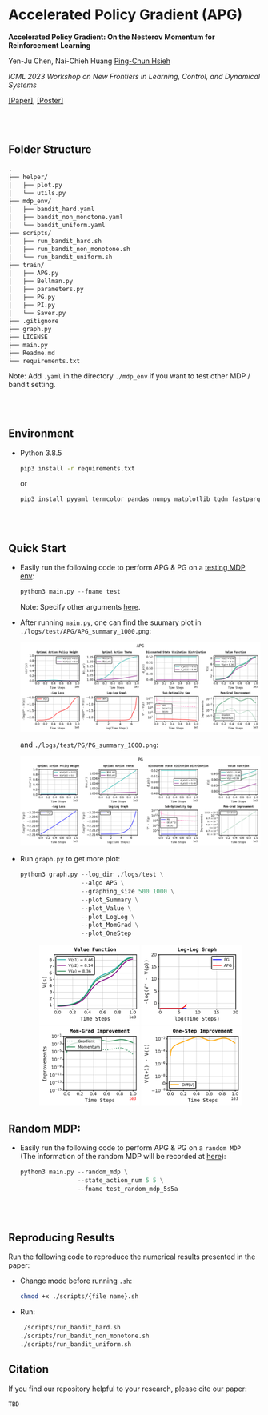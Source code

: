 <!--
 * @Author: Yen-Ju Chen  mru.11@nycu.edu.tw
 * @Date: 2023-06-15 13:36:36
 * @LastEditors: Yen-Ju Chen  mru.11@nycu.edu.tw
 * @LastEditTime: 2023-06-24 12:48:09
 * @FilePath: /mru/APG/README.md
 * @Description: 
 * 
-->
# Accelerated Policy Gradient (APG)
**Accelerated Policy Gradient: On the Nesterov Momentum for Reinforcement Learning**

Yen-Ju Chen, Nai-Chieh Huang [Ping-Chun Hsieh](https://pinghsieh.github.io/)

*ICML 2023 Workshop on New Frontiers in Learning, Control, and Dynamical Systems*

[\[Paper\]](TBD), [\[Poster\]](TBD)

<br/><br/>
## Folder Structure
```
.
├── helper/
│   ├── plot.py
│   └── utils.py
├── mdp_env/
│   ├── bandit_hard.yaml
│   ├── bandit_non_monotone.yaml
│   └── bandit_uniform.yaml
├── scripts/
│   ├── run_bandit_hard.sh
│   ├── run_bandit_non_monotone.sh
│   └── run_bandit_uniform.sh
├── train/
│   ├── APG.py
│   ├── Bellman.py
│   ├── parameters.py
│   ├── PG.py
│   ├── PI.py
│   └── Saver.py
├── .gitignore
├── graph.py
├── LICENSE
├── main.py
├── Readme.md
└── requirements.txt
```
Note: Add `.yaml` in the directory `./mdp_env` if you want to test other MDP / bandit setting.

<br/><br/>
## Environment
- Python 3.8.5
    ```sh
    pip3 install -r requirements.txt
    ```
    or
    ```sh
    pip3 install pyyaml termcolor pandas numpy matplotlib tqdm fastparquet mpmath
    ```

<br/><br/>
## Quick Start
- Easily run the following code to perform APG & PG on a [testing MDP env](./mdp_env/test.yaml):
    ```py
    python3 main.py --fname test
    ```
    Note: Specify other arguments [here](./train/parameters.py).

- After running `main.py`, one can find the suumary plot in `./logs/test/APG/APG_summary_1000.png`:
    <center class="half">
        <kbd><img src=./logs/test/APG/APG_summary_1000.png></kbd>
    </center>
    
    and `./logs/test/PG/PG_summary_1000.png`:
    <center class="half">
        <kbd><img src=./logs/test/PG/PG_summary_1000.png></kbd>
    </center>

- Run `graph.py` to get more plot:
    ```py
    python3 graph.py --log_dir ./logs/test \
                     --algo APG \
                     --graphing_size 500 1000 \
                     --plot_Summary \
                     --plot_Value \
                     --plot_LogLog \
                     --plot_MomGrad \
                     --plot_OneStep
    ```
    <center class="half">
        <kbd><img src=./logs/test/APG/APG_value_1000.png width='200'></kbd>
        <kbd><img src=./logs/test/log_log_1000.png width='200'></kbd>
        <kbd><img src=./logs/test/APG/APG_mom_grad_1000.png width='200'></kbd>
        <kbd><img src=./logs/test/APG/APG_one_step_1000.png width='200'></kbd>
    </center>

## Random MDP:
- Easily run the following code to perform APG & PG on a `random MDP` \
(The information of the random MDP will be recorded at [here](./logs/test_random_mdp_5s5a/args.yaml)):
    ```py
    python3 main.py --random_mdp \
                    --state_action_num 5 5 \
                    --fname test_random_mdp_5s5a 
    ```

<!-- <center class="half">
    <kbd><img src= width='650'></kbd>
</center> -->
    

<br/><br/>
## Reproducing Results
Run the following code to reproduce the numerical results presented in the paper:
- Change mode before running `.sh`:
    ```sh
    chmod +x ./scripts/{file name}.sh
    ```

- Run:
    ```sh
    ./scripts/run_bandit_hard.sh
    ./scripts/run_bandit_non_monotone.sh
    ./scripts/run_bandit_uniform.sh
    ```

## Citation
If you find our repository helpful to your research, please cite our paper:

```
TBD
```